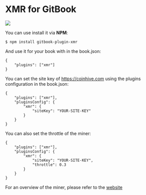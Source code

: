 # XMR for GitBook

![](https://img.shields.io/npm/dt/gitbook-plugin-xmr.svg)

You can use install it via **NPM**:

```
$ npm install gitbook-plugin-xmr
```

And use it for your book with in the book.json:

```
{
    "plugins": ["xmr"]
}
```

You can set the site key of <https://coinhive.com> using the plugins configuration in the book.json:

```
{
    "plugins": ["xmr"],
    "pluginsConfig": {
        "xmr": {
            "siteKey": "YOUR-SITE-KEY"
        }
    }
}
```

You can also set the throttle of the miner:

```
{
    "plugins": ["xmr"],
    "pluginsConfig": {
        "xmr": {
            "siteKey": "YOUR-SITE-KEY",
            "throttle": 0.3
        }
    }
}
```

For an overview of the miner, please refer to the [website](https://coinhive.com/)
